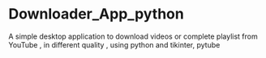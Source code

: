 # Downloader_App_python
A simple desktop application to download videos or complete playlist from YouTube , in different quality , using python and tikinter, pytube
